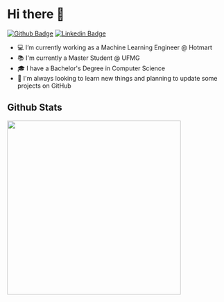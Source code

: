 # Hi there 👋
[![Github Badge](https://img.shields.io/badge/-Github-000?style=flat-square&logo=Github&logoColor=white&link=https://github.com/corasilber)](https://github.com/corasilber)
[![Linkedin Badge](https://img.shields.io/badge/-LinkedIn-blue?style=flat-square&logo=Linkedin&logoColor=white&link=https://www.linkedin.com/in/cora-silberschneider/)](https://www.linkedin.com/in/cora-silberschneider//)

- 💻  I’m currently working as a Machine Learning Engineer @ Hotmart
- 📚  I'm currently a Master Student @ UFMG 
- 🎓  I have a Bachelor's Degree in Computer Science 
- 🧐  I'm always looking to learn new things and planning to update some projects on GitHub

## Github Stats

<td><img width="400px" align="left" src="https://github-readme-stats.vercel.app/api/top-langs/?username=corasilber&hide=html&layout=compact&theme=dark" /></td>

<!--
**corasilber/corasilber** is a ✨ _special_ ✨ repository because its `README.md` (this file) appears on your GitHub profile.

Here are some ideas to get you started:

- 🔭 I’m currently working on ...
- 🌱 I’m currently learning ...
- 👯 I’m looking to collaborate on ...
- 🤔 I’m looking for help with ...
- 💬 Ask me about ...
- 📫 How to reach me: ...
- 😄 Pronouns: ...
- ⚡ Fun fact: ...
-->
